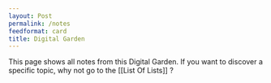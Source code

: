 ```yaml
---
layout: Post
permalink: /notes
feedformat: card
title: Digital Garden
---
```


This page shows all notes from this Digital Garden. If you want to discover a specific topic, why not go to the [[List Of Lists]] ?
